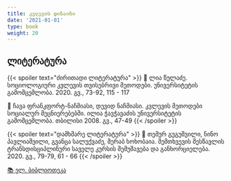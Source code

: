 ```yaml
---
title: კვლევის დიზაინი
date: '2021-01-01'
type: book
weight: 20
---
```



## ლიტერატურა

{{< spoiler text="ძირითადი ლიტერატურა" >}}
📘 ლია წულაძე. სოციოლოგიური კვლევის თვისებრივი მეთოდები. უნივერსიტეტის გამომცემლობა. 2020. გვ., 73-92, 115 - 117

📘 ჩავა ფრანკფორტ-ნაჩმიასი, დევიდ ნაჩმიასი. კვლევის მეთოდები სოციალურ მეცნიერებებში. ილია ჭავჭავაძის უნივერსიტეტის გამომცემლობა. თბილისი 2008. გვ., 47-49
{{< /spoiler >}}


{{< spoiler text="დამხმარე ლიტერატურა" >}}
📗 თემურ გუგუშვილი, ნინო პავლიაშვილი, გვანცა სალუქვაძე, მერაბ ხოხობაია. შემთხვევის შესწავლის ტრანსდისციპლინური საველე კურსის შემუშავება და განხორციელება. 2020. გვ., 79-79, 61 - 66 
{{< /spoiler >}}

[📚 ელ. ბიბლიოთეკა](https://drive.google.com/drive/folders/14XCctw4mjJ4SWiFpQpUqQ6suK9XfqpS8?usp=sharing)
